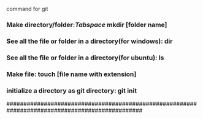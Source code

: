 command for git
### Make directory/folder:*Tabspace*  mkdir [folder name]
### See all the file or folder in a directory(for windows):   dir
### See all the file or folder in a directory(for ubuntu):    ls
### Make file:                                                touch [file name with extension]
### initialize a directory as git directory:                  git init
################################################################################################

